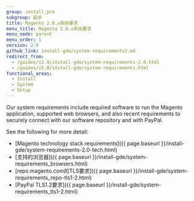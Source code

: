 ```yaml
---
group: install_pre
subgroup: 起步
title: Magento 2.0.x系统要求
menu_title: Magento 2.0.x系统要求
menu_node: parent
menu_order: 1
version: 2.0
github_link: install-gde/system-requirements2.md
redirect_from:
  - /guides/v2.0/install-gde/system-requirements-2.0.html
  - /guides/v2.0/install-gde/system-requirements.html
functional_areas:
  - Install
  - System
  - Setup
---
```


Our system requirements include required software to run the Magento application, supported web browsers, and also recent requirements to securely connect with our software repository and with PayPal.

See the following for more detail:

*	[Magento technology stack requirements]({{ page.baseurl }}/install-gde/system-requirements-2.0-tech.html)
*	[支持的浏览器]({{ page.baseurl }}/install-gde/system-requirements_browsers.html)
*	[repo.magento.com的TLS要求]({{ page.baseurl }}/install-gde/system-requirements_repo-tls1-2.html)
*	[PayPal TLS1.2要求]({{ page.baseurl }}/install-gde/system-requirements_tls1-2.html)
